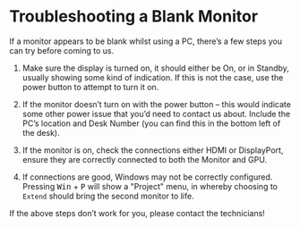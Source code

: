 # Troubleshooting a Blank Monitor

If a monitor appears to be blank whilst using a PC, there’s a few steps you can try before coming to us.

1. Make sure the display is turned on, it should either be On, or in Standby, usually showing some kind of indication. If this is not the case, use the power button to attempt to turn it on.

2. If the monitor doesn’t turn on with the power button – this would indicate some other power issue that you’d need to contact us about. Include the PC’s location and Desk Number (you can find this in the bottom left of the desk).

3. If the monitor is on, check the connections either HDMI or DisplayPort, ensure they are correctly connected to both the Monitor and GPU.

4. If connections are good, Windows may not be correctly configured. Pressing <kbd>Win</kbd> + <kbd>P</kbd> will show a "Project" menu, in whereby choosing to `Extend` should bring the second monitor to life.

If the above steps don’t work for you, please contact the technicians!